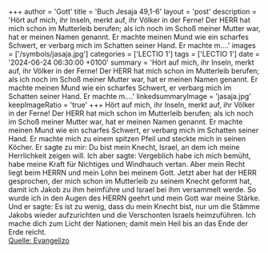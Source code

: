 +++
author = 'Gott'
title = 'Buch Jesaja 49,1-6'
layout = 'post'
description = 'Hört auf mich, ihr Inseln, merkt auf, ihr Völker in der Ferne! Der HERR hat mich schon im Mutterleib berufen; als ich noch im Schoß meiner Mutter war, hat er meinen Namen genannt. Er machte meinen Mund wie ein scharfes Schwert, er verbarg mich im Schatten seiner Hand. Er machte m....'
images = ['/symbols/jasaja.jpg']
categories = ['LECTIO 1']
tags = ['LECTIO 1']
date = '2024-06-24 06:30:00 +0100'
summary = 'Hört auf mich, ihr Inseln, merkt auf, ihr Völker in der Ferne! Der HERR hat mich schon im Mutterleib berufen; als ich noch im Schoß meiner Mutter war, hat er meinen Namen genannt. Er machte meinen Mund wie ein scharfes Schwert, er verbarg mich im Schatten seiner Hand. Er machte m....'
linkedsummaryImage = 'jasaja.jpg'
keepImageRatio = 'true'
+++
Hört auf mich, ihr Inseln, merkt auf, ihr Völker in der Ferne! Der HERR hat mich schon im Mutterleib berufen; als ich noch im Schoß meiner Mutter war, hat er meinen Namen genannt.
Er machte meinen Mund wie ein scharfes Schwert, er verbarg mich im Schatten seiner Hand. Er machte mich zu einem spitzen Pfeil und steckte mich in seinen Köcher.<!--more-->
Er sagte zu mir: Du bist mein Knecht, Israel, an dem ich meine Herrlichkeit zeigen will.
Ich aber sagte: Vergeblich habe ich mich bemüht, habe meine Kraft für Nichtiges und Windhauch vertan. Aber mein Recht liegt beim HERRN und mein Lohn bei meinem Gott.
Jetzt aber hat der HERR gesprochen, der mich schon im Mutterleib zu seinem Knecht geformt hat, damit ich Jakob zu ihm heimführe und Israel bei ihm versammelt werde. So wurde ich in den Augen des HERRN geehrt und mein Gott war meine Stärke.
Und er sagte: Es ist zu wenig, dass du mein Knecht bist, nur um die Stämme Jakobs wieder aufzurichten und die Verschonten Israels heimzuführen. Ich mache dich zum Licht der Nationen; damit mein Heil bis an das Ende der Erde reicht.<br> [Quelle: Evangelizo](https://evangeliumtagfuertag.org/DE/gospel)
